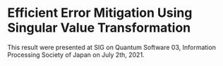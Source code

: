 # Efficient Error Mitigation Using Singular Value Transformation

This result were presented at SIG on Quantum Software 03, Information Processing Society of Japan on July 2th, 2021.